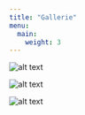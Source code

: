 ```yaml
---
title: "Gallerie"
menu:
  main:
    weight: 3
---
```

![alt text](../images/Restaurant_Alpenblick_Saas-Fee.jpg "Restaurant Alpenblick Saas-Fee")

![alt text](../images/Restaurant_Alpenblick_Saas-Fee.jpg "Restaurant Alpenblick Saas-Fee")

![alt text](../images/Restaurant_Alpenblick_Saas-Fee.jpg "Restaurant Alpenblick Saas-Fee")